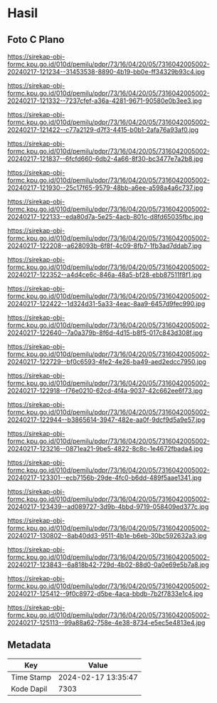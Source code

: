 # Hasil

## Foto C Plano

https://sirekap-obj-formc.kpu.go.id/010d/pemilu/pdpr/73/16/04/20/05/7316042005002-20240217-121234--31453538-8890-4b19-bb0e-ff34329b93c4.jpg

https://sirekap-obj-formc.kpu.go.id/010d/pemilu/pdpr/73/16/04/20/05/7316042005002-20240217-121332--7237cfef-a36a-4281-9671-90580e0b3ee3.jpg

https://sirekap-obj-formc.kpu.go.id/010d/pemilu/pdpr/73/16/04/20/05/7316042005002-20240217-121422--c77a2129-d7f3-4415-b0b1-2afa76a93af0.jpg

https://sirekap-obj-formc.kpu.go.id/010d/pemilu/pdpr/73/16/04/20/05/7316042005002-20240217-121837--6fcfd660-6db2-4a66-8f30-bc3477e7a2b8.jpg

https://sirekap-obj-formc.kpu.go.id/010d/pemilu/pdpr/73/16/04/20/05/7316042005002-20240217-121930--25c17f65-9579-48bb-a6ee-a598a4a6c737.jpg

https://sirekap-obj-formc.kpu.go.id/010d/pemilu/pdpr/73/16/04/20/05/7316042005002-20240217-122133--eda80d7a-5e25-4acb-801c-d8fd65035fbc.jpg

https://sirekap-obj-formc.kpu.go.id/010d/pemilu/pdpr/73/16/04/20/05/7316042005002-20240217-122208--a628093b-6f8f-4c09-8fb7-1fb3ad7ddab7.jpg

https://sirekap-obj-formc.kpu.go.id/010d/pemilu/pdpr/73/16/04/20/05/7316042005002-20240217-122352--a4d4ce6c-846a-48a5-bf28-ebb87511f8f1.jpg

https://sirekap-obj-formc.kpu.go.id/010d/pemilu/pdpr/73/16/04/20/05/7316042005002-20240217-122422--1d324d31-5a33-4eac-8aa9-6457d9fec990.jpg

https://sirekap-obj-formc.kpu.go.id/010d/pemilu/pdpr/73/16/04/20/05/7316042005002-20240217-122640--7a0a379b-8f6d-4d15-b8f5-017c843d308f.jpg

https://sirekap-obj-formc.kpu.go.id/010d/pemilu/pdpr/73/16/04/20/05/7316042005002-20240217-122729--bf0c6593-4fe2-4e26-ba49-aed2edcc7950.jpg

https://sirekap-obj-formc.kpu.go.id/010d/pemilu/pdpr/73/16/04/20/05/7316042005002-20240217-122918--f76e0210-62cd-4f4a-9037-42c662ee6f73.jpg

https://sirekap-obj-formc.kpu.go.id/010d/pemilu/pdpr/73/16/04/20/05/7316042005002-20240217-122944--b3865614-3947-482e-aa0f-9dcf9d5a9e57.jpg

https://sirekap-obj-formc.kpu.go.id/010d/pemilu/pdpr/73/16/04/20/05/7316042005002-20240217-123216--0871ea21-9be5-4822-8c8c-1e4672fbada4.jpg

https://sirekap-obj-formc.kpu.go.id/010d/pemilu/pdpr/73/16/04/20/05/7316042005002-20240217-123301--ecb7156b-29de-4fc0-b6dd-489f5aae1341.jpg

https://sirekap-obj-formc.kpu.go.id/010d/pemilu/pdpr/73/16/04/20/05/7316042005002-20240217-123439--ad089727-3d9b-4bbd-9719-058409ed377c.jpg

https://sirekap-obj-formc.kpu.go.id/010d/pemilu/pdpr/73/16/04/20/05/7316042005002-20240217-130802--8ab40dd3-9511-4b1e-b6eb-30bc592632a3.jpg

https://sirekap-obj-formc.kpu.go.id/010d/pemilu/pdpr/73/16/04/20/05/7316042005002-20240217-123843--6a818b42-729d-4b02-88d0-0a0e69e5b7a8.jpg

https://sirekap-obj-formc.kpu.go.id/010d/pemilu/pdpr/73/16/04/20/05/7316042005002-20240217-125412--9f0c8972-d5be-4aca-bbdb-7b2f7833e1c4.jpg

https://sirekap-obj-formc.kpu.go.id/010d/pemilu/pdpr/73/16/04/20/05/7316042005002-20240217-125113--99a88a62-758e-4e38-8734-e5ec5e4813e4.jpg


## Metadata

| Key        | Value               |
| ---------- | ------------------- |
| Time Stamp | 2024-02-17 13:35:47 |
| Kode Dapil | 7303                |



